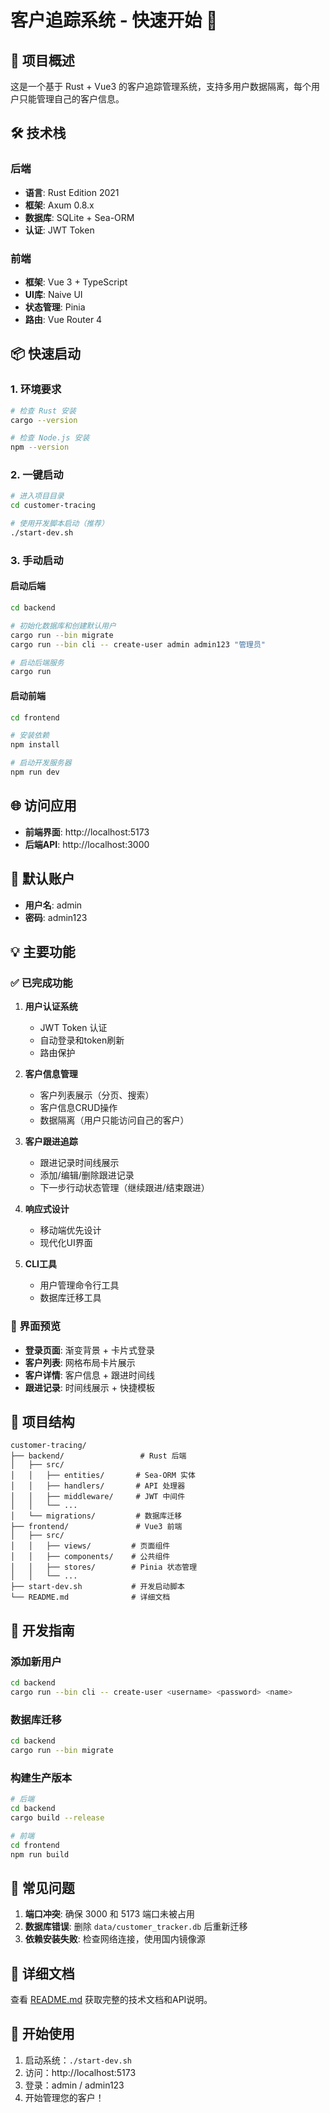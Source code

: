 # 客户追踪系统 - 快速开始 🚀

## 🎯 项目概述

这是一个基于 Rust + Vue3 的客户追踪管理系统，支持多用户数据隔离，每个用户只能管理自己的客户信息。

## 🛠️ 技术栈

### 后端
- **语言**: Rust Edition 2021
- **框架**: Axum 0.8.x
- **数据库**: SQLite + Sea-ORM
- **认证**: JWT Token

### 前端
- **框架**: Vue 3 + TypeScript
- **UI库**: Naive UI
- **状态管理**: Pinia
- **路由**: Vue Router 4

## 📦 快速启动

### 1. 环境要求
```bash
# 检查 Rust 安装
cargo --version

# 检查 Node.js 安装
npm --version
```

### 2. 一键启动
```bash
# 进入项目目录
cd customer-tracing

# 使用开发脚本启动（推荐）
./start-dev.sh
```

### 3. 手动启动

#### 启动后端
```bash
cd backend

# 初始化数据库和创建默认用户
cargo run --bin migrate
cargo run --bin cli -- create-user admin admin123 "管理员"

# 启动后端服务
cargo run
```

#### 启动前端
```bash
cd frontend

# 安装依赖
npm install

# 启动开发服务器
npm run dev
```

## 🌐 访问应用

- **前端界面**: http://localhost:5173
- **后端API**: http://localhost:3000

## 🔑 默认账户

- **用户名**: admin
- **密码**: admin123

## 💡 主要功能

### ✅ 已完成功能

1. **用户认证系统**
   - JWT Token 认证
   - 自动登录和token刷新
   - 路由保护

2. **客户信息管理**
   - 客户列表展示（分页、搜索）
   - 客户信息CRUD操作
   - 数据隔离（用户只能访问自己的客户）

3. **客户跟进追踪**
   - 跟进记录时间线展示
   - 添加/编辑/删除跟进记录
   - 下一步行动状态管理（继续跟进/结束跟进）

4. **响应式设计**
   - 移动端优先设计
   - 现代化UI界面

5. **CLI工具**
   - 用户管理命令行工具
   - 数据库迁移工具

### 🎨 界面预览

- **登录页面**: 渐变背景 + 卡片式登录
- **客户列表**: 网格布局卡片展示
- **客户详情**: 客户信息 + 跟进时间线
- **跟进记录**: 时间线展示 + 快捷模板

## 📁 项目结构

```
customer-tracing/
├── backend/                 # Rust 后端
│   ├── src/
│   │   ├── entities/       # Sea-ORM 实体
│   │   ├── handlers/       # API 处理器
│   │   ├── middleware/     # JWT 中间件
│   │   └── ...
│   └── migrations/         # 数据库迁移
├── frontend/               # Vue3 前端
│   ├── src/
│   │   ├── views/         # 页面组件
│   │   ├── components/    # 公共组件
│   │   ├── stores/        # Pinia 状态管理
│   │   └── ...
├── start-dev.sh           # 开发启动脚本
└── README.md              # 详细文档
```

## 🔧 开发指南

### 添加新用户
```bash
cd backend
cargo run --bin cli -- create-user <username> <password> <name>
```

### 数据库迁移
```bash
cd backend
cargo run --bin migrate
```

### 构建生产版本
```bash
# 后端
cd backend
cargo build --release

# 前端
cd frontend
npm run build
```

## 🐛 常见问题

1. **端口冲突**: 确保 3000 和 5173 端口未被占用
2. **数据库错误**: 删除 `data/customer_tracker.db` 后重新迁移
3. **依赖安装失败**: 检查网络连接，使用国内镜像源

## 📄 详细文档

查看 [README.md](./README.md) 获取完整的技术文档和API说明。

## 🎉 开始使用

1. 启动系统：`./start-dev.sh`
2. 访问：http://localhost:5173
3. 登录：admin / admin123
4. 开始管理您的客户！